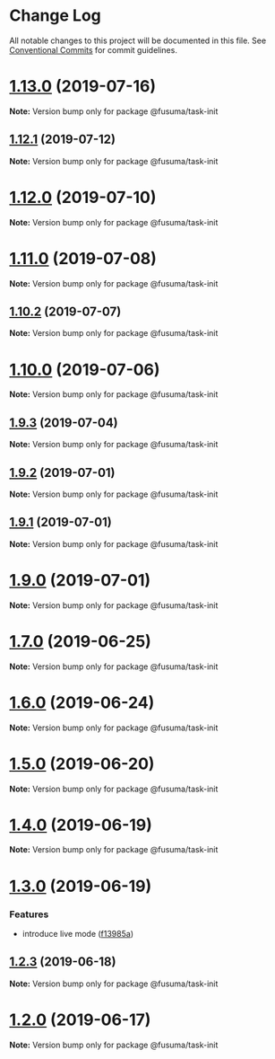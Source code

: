 # Change Log

All notable changes to this project will be documented in this file.
See [Conventional Commits](https://conventionalcommits.org) for commit guidelines.

# [1.13.0](https://github.com/hiroppy/fusuma/compare/v1.12.1...v1.13.0) (2019-07-16)

**Note:** Version bump only for package @fusuma/task-init

## [1.12.1](https://github.com/hiroppy/fusuma/compare/v1.12.0...v1.12.1) (2019-07-12)

**Note:** Version bump only for package @fusuma/task-init

# [1.12.0](https://github.com/hiroppy/fusuma/compare/v1.11.0...v1.12.0) (2019-07-10)

**Note:** Version bump only for package @fusuma/task-init

# [1.11.0](https://github.com/hiroppy/fusuma/compare/v1.10.2...v1.11.0) (2019-07-08)

**Note:** Version bump only for package @fusuma/task-init

## [1.10.2](https://github.com/hiroppy/fusuma/compare/v1.10.1...v1.10.2) (2019-07-07)

**Note:** Version bump only for package @fusuma/task-init

# [1.10.0](https://github.com/hiroppy/fusuma/compare/v1.9.6...v1.10.0) (2019-07-06)

**Note:** Version bump only for package @fusuma/task-init

## [1.9.3](https://github.com/hiroppy/fusuma/compare/v1.9.2...v1.9.3) (2019-07-04)

**Note:** Version bump only for package @fusuma/task-init

## [1.9.2](https://github.com/hiroppy/fusuma/compare/v1.9.1...v1.9.2) (2019-07-01)

**Note:** Version bump only for package @fusuma/task-init

## [1.9.1](https://github.com/hiroppy/fusuma/compare/v1.9.0...v1.9.1) (2019-07-01)

**Note:** Version bump only for package @fusuma/task-init

# [1.9.0](https://github.com/hiroppy/fusuma/compare/v1.8.0...v1.9.0) (2019-07-01)

**Note:** Version bump only for package @fusuma/task-init

# [1.7.0](https://github.com/hiroppy/fusuma/compare/v1.6.0...v1.7.0) (2019-06-25)

**Note:** Version bump only for package @fusuma/task-init

# [1.6.0](https://github.com/hiroppy/fusuma/compare/v1.5.1...v1.6.0) (2019-06-24)

**Note:** Version bump only for package @fusuma/task-init

# [1.5.0](https://github.com/hiroppy/fusuma/compare/v1.4.2...v1.5.0) (2019-06-20)

**Note:** Version bump only for package @fusuma/task-init

# [1.4.0](https://github.com/hiroppy/fusuma/compare/v1.3.0...v1.4.0) (2019-06-19)

**Note:** Version bump only for package @fusuma/task-init

# [1.3.0](https://github.com/hiroppy/fusuma/compare/v1.2.3...v1.3.0) (2019-06-19)

### Features

- introduce live mode ([f13985a](https://github.com/hiroppy/fusuma/commit/f13985a))

## [1.2.3](https://github.com/hiroppy/fusuma/compare/v1.2.2...v1.2.3) (2019-06-18)

**Note:** Version bump only for package @fusuma/task-init

# [1.2.0](https://github.com/hiroppy/fusuma/compare/v1.1.2...v1.2.0) (2019-06-17)

**Note:** Version bump only for package @fusuma/task-init
